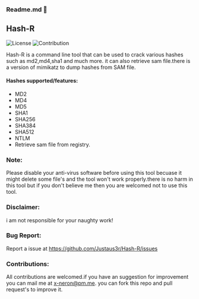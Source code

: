 ### Readme.md 👋
## Hash-R
![License](https://img.shields.io/badge/License-GPL3.0-<brightgreen>)
![Contribution](https://img.shields.io/badge/Contributions-Welcome-<brightgreen>)

Hash-R is a command line tool that can be used to crack various hashes such as md2,md4,sha1 and much more.
it can also retrieve sam file.there  is a version of mimikatz to dump hashes from SAM file.
#### Hashes supported/features:
- MD2
- MD4
- MD5
- SHA1
- SHA256
- SHA384
- SHA512
- NTLM
- Retrieve sam file from registry.
### Note:
Please disable your anti-virus software before using this tool becuase it might delete some file's and the tool won't work properly.there is no harm in this tool but if you don't believe me then you are welcomed not to use this tool.
### Disclaimer:
i am not responsible for your naughty work!
### Bug Report:
Report a issue at https://github.com/Justaus3r/Hash-R/issues
### Contributions:
All contributions are welcomed.if you have an suggestion for improvement you can mail me at x-neron@pm.me. you can fork this repo and pull request's to improve it.
